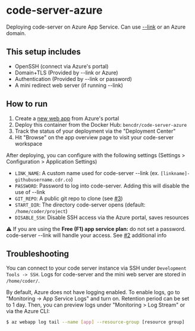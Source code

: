 # code-server-azure

Deploying code-server on Azure App Service. Can use [--link](https://github.com/cdr/code-server#cloud-program-%EF%B8%8F) or an Azure domain.

## This setup includes

- OpenSSH (connect via Azure's portal)
- Domain+TLS (Provided by --link or Azure)
- Authentication (Provided by --link or password)
- A mini redirect web server (if running --link)

## How to run

1. Create a [new web app](https://portal.azure.com/#create/Microsoft.WebSite) from Azure's portal
1. Deploy this container from the Docker Hub: `bencdr/code-server-azure`
1. Track the status of your deployment via the "Deployment Center"
1. Hit "Browse" on the app overview page to visit your code-server workspace

After deploying, you can configure with the following settings (Settings > Configuration > Application Settings)

- `LINK_NAME`: A custom name used for code-server --link (ex. `[linkname]-githubusername.cdr.co`)
- `PASSWORD`: Password to log into code-server. Adding this will disable the use of --link
- `GIT_REPO`: A public git repo to clone (see [#3](https://github.com/bpmct/code-server-azure/issues/3))
- `START_DIR`: The directory code-server opens (default: `/home/coder/project`)
- `DISABLE_SSH`: Disable SSH access via the Azure portal, saves resources

⚠️  If you are using the **Free (F1) app service plan:** do not set a password. code-server --link will handle your access. See [#2](https://github.com/bpmct/code-server-azure/issues/2) additional info

## Troubleshooting

You can connect to your code server instance via SSH under `Development Tools -> SSH`. Logs for code-server and the mini web server are stored in `/home/coder/`.

By default, Azure does not have logging enabled. To enable logs, go to "Monitoring -> App Service Logs" and turn on. Retention period can be set to 1 day. Then, you can preview logs under "Monitoring > Log Stream" or via the Azure CLI:

```sh
$ az webapp log tail --name [app] --resource-group [resource group]
```

